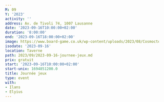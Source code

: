 ```yaml
---
M: 09
Y: '2023'
activity: ''
address: Av. de Tivoli 74, 1007 Lausanne
date: '2023-09-16T10:00:00+02:00'
duration: '8:00:00'
end: '2023-09-16T18:00:00+02:00'
image: https://www.board-game.co.uk/wp-content/uploads/2023/08/Cosmoctopus-.png
isodate: '2023-09-16'
location: Taverne
path: 2023/09/2023-09-16-journee-jeux.md
prix: gratuit
start: '2023-09-16T10:00:00+02:00'
start-unix: 1694851200.0
title: Journée jeux
type: event
with:
- Ilans
- Elyius
---
```

